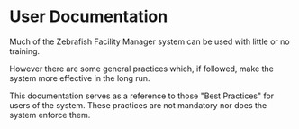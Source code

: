 # User Documentation

Much of the Zebrafish Facility Manager system can be used with little or no training.

However there are some general practices which, if followed, make the system more effective in the long run.

This documentation serves as a reference to those "Best Practices" for users of the system.
These practices are not mandatory nor does the system enforce them.
